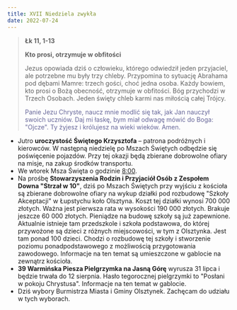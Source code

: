 ```yaml
---
title: XVII Niedziela zwykła
date: 2022-07-24
---
```


> **Łk 11, 1-13**
>
> **Kto prosi, otrzymuje w obfitości**
>
> Jezus opowiada dziś o człowieku, którego odwiedził jeden przyjaciel, ale potrzebne mu były trzy chleby. Przypomina to sytuację Abrahama pod dębami Mamre: trzech gości, choć jedna osoba. Każdy bowiem, kto prosi o Bożą obecność, otrzymuje w obfitości. Bóg przychodzi w Trzech Osobach. Jeden święty chleb karmi nas miłością całej Trójcy.
>
> <span style="color: #666699;"> Panie Jezu Chryste, naucz mnie modlić się tak, jak Jan nauczył swoich uczniów. Daj mi łaskę, bym miał odwagę mówić do Boga: "Ojcze". Ty żyjesz i królujesz na wieki wieków. Amen.
> &nbsp;

- Jutro **uroczystość Świętego Krzysztofa** – patrona podróżnych i kierowców. W następną niedzielę po Mszach Świętych odbędzie się poświęcenie pojazdów. Przy tej okazji będą zbierane dobrowolne ofiary na misje, na zakup środków transportu.
- We wtorek Msza Święta o godzinie <u>8:00</u>.
- Na prośbę **Stowarzyszenia Rodzin i Przyjaciół Osób z Zespołem Downa "Strzał w 10"**, dziś po Mszach Świętych przy wyjściu z kościoła są zbierane dobrowolne ofiary na wykup działki pod rozbudowę "Szkoły Akceptacji" w Łupstychu koło Olsztyna. Koszt tej działki wynosi 700 000 złotych. Ważna jest pierwsza rata w wysokości 190 000 złotych. Brakuje jeszcze 60 000 złotych. Pieniądze na budowę szkoły są już zapewnione. Aktualnie istnieje tam przedszkole i szkoła podstawowa, do której przywożone są dzieci z różnych miejscowości, w tym z Olsztynka. Jest tam ponad 100 dzieci. Chodzi o rozbudowę tej szkoły i stworzenie poziomu ponadpodstawowego z możliwością przygotowania zawodowego. Informacje na ten temat są umieszczone w gablocie na zewnątrz kościoła.
- **39 Warmińska Piesza Pielgrzymka na Jasną Górę** wyrusza 31 lipca i będzie trwała do 12 sierpnia. Hasło tegorocznej pielgrzymki to "Posłani w pokoju Chrystusa". Informacje na ten temat w gablocie.
- Dziś wybory Burmistrza Miasta i Gminy Olsztynek. Zachęcam do udziału w tych wyborach.
